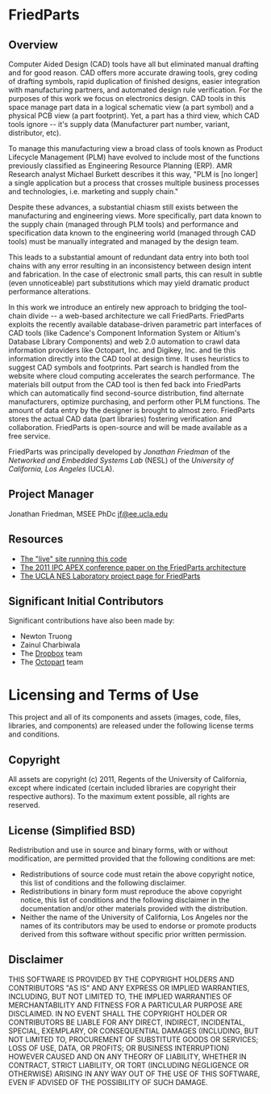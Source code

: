 FriedParts
==========

Overview
--------

Computer Aided Design (CAD) tools have all but eliminated manual drafting and for good reason. CAD offers more accurate drawing tools, grey coding of drafting symbols, rapid duplication of finished designs, easier integration with manufacturing partners, and automated design rule verification. For the purposes of this work we focus on electronics design. CAD tools in this space manage part data in a logical schematic view (a part symbol) and a physical PCB view (a part footprint). Yet, a part has a third view, which CAD tools ignore -- it's supply data (Manufacturer part number, variant, distributor, etc). 

To manage this manufacturing view a broad class of tools known as Product Lifecycle Management (PLM) have evolved to include most of the functions previously classified as Engineering Resource Planning (ERP). AMR Research analyst Michael Burkett describes it this way, "PLM is [no longer] a single application but a process that crosses multiple business processes and technologies, i.e. marketing and supply chain." 

Despite these advances, a substantial chiasm still exists between the manufacturing and engineering views. More specifically, part data known to the supply chain (managed through PLM tools) and performance and specification data known to the engineering world (managed through CAD tools) must be manually integrated and managed by the design team. 

This leads to a substantial amount of redundant data entry into both tool chains with any error resulting in an inconsistency between design intent and fabrication. In the case of electronic small parts, this can result in subtle (even unnoticeable) part substitutions which may yield dramatic product performance alterations. 

In this work we introduce an entirely new approach to bridging the tool-chain divide -- a web-based architecture we call FriedParts. FriedParts exploits the recently available database-driven parametric part interfaces of CAD tools (like Cadence's Component Information System or Altium's Database Library Components) and web 2.0 automation to crawl data information providers like Octopart, Inc. and Digikey, Inc. and tie this information directly into the CAD tool at design time. It uses heuristics to suggest CAD symbols and footprints. Part search is handled from the website where cloud computing accelerates the search performance. The materials bill output from the CAD tool is then fed back into FriedParts which can automatically find second-source distribution, find alternate manufacturers, optimize purchasing, and perform other PLM functions. The amount of data entry by the designer is brought to almost zero. FriedParts stores the actual CAD data (part libraries) fostering verification and collaboration. FriedParts is open-source and will be made available as a free service.

FriedParts was principally developed by *Jonathan Friedman* of the *Networked and Embedded Systems Lab* (NESL) of the *University of California, Los Angeles* (UCLA). 

Project Manager
---------------
Jonathan Friedman, MSEE PhDc
jf@ee.ucla.edu

Resources
---------
* [The "live" site running this code](http://friedparts.nesl.ucla.edu)
* [The 2011 IPC APEX conference paper on the FriedParts architecture](http://nesl.ee.ucla.edu/document/show/355)
* [The UCLA NES Laboratory project page for FriedParts](http://nesl.ee.ucla.edu/project/show/70)

Significant Initial Contributors
-------------------------------
Significant contributions have also been made by:

* Newton Truong
* Zainul Charbiwala
* The [Dropbox](http://www.dropbox.com) team
* The [Octopart](http://octopart.com) team


Licensing and Terms of Use
==========================
This project and all of its components and assets (images, code, files, libraries, and components) are released under the following license terms and conditions.

Copyright
---------
All assets are copyright (c) 2011, Regents of the University of California, except where indicated (certain included libraries are copyright their respective authors). To the maximum extent possible, all rights are reserved.

License (Simplified BSD)
------------------------
Redistribution and use in source and binary forms, with or without modification, are permitted provided that the following conditions are met:

* Redistributions of source code must retain the above copyright notice, this list of conditions and the following disclaimer.
* Redistributions in binary form must reproduce the above copyright notice, this list of conditions and the following disclaimer in the documentation and/or other materials provided with the distribution.
* Neither the name of the University of California, Los Angeles nor the names of its contributors may be used to endorse or promote products derived from this software without specific prior written permission.

Disclaimer
----------
THIS SOFTWARE IS PROVIDED BY THE COPYRIGHT HOLDERS AND CONTRIBUTORS "AS IS" AND ANY EXPRESS OR IMPLIED WARRANTIES, INCLUDING, BUT NOT LIMITED TO, THE IMPLIED WARRANTIES OF MERCHANTABILITY AND FITNESS FOR A PARTICULAR PURPOSE ARE DISCLAIMED. IN NO EVENT SHALL THE COPYRIGHT HOLDER OR CONTRIBUTORS BE LIABLE FOR ANY DIRECT, INDIRECT, INCIDENTAL, SPECIAL, EXEMPLARY, OR CONSEQUENTIAL DAMAGES (INCLUDING, BUT NOT LIMITED TO, PROCUREMENT OF SUBSTITUTE GOODS OR SERVICES; LOSS OF USE, DATA, OR PROFITS; OR BUSINESS INTERRUPTION) HOWEVER CAUSED AND ON ANY THEORY OF LIABILITY, WHETHER IN CONTRACT, STRICT LIABILITY, OR TORT (INCLUDING NEGLIGENCE OR OTHERWISE) ARISING IN ANY WAY OUT OF THE USE OF THIS SOFTWARE, EVEN IF ADVISED OF THE POSSIBILITY OF SUCH DAMAGE.